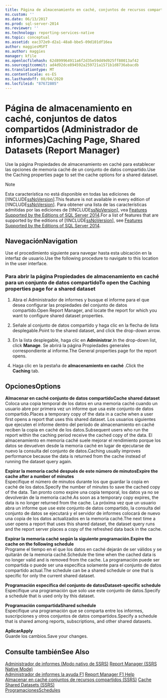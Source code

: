```yaml
---
title: Página de almacenamiento en caché, conjuntos de recursos compartidos (Administrador de informes) | Microsoft Docs
ms.custom: ''
ms.date: 06/13/2017
ms.prod: sql-server-2014
ms.reviewer: ''
ms.technology: reporting-services-native
ms.topic: conceptual
ms.assetid: eac372e9-d2a1-48a8-bbe5-09d101df16ea
author: maggiesMSFT
ms.author: maggies
manager: kfile
ms.openlocfilehash: 62d899964911a6f2d35e59d49d925ff80013af42
ms.sourcegitcommit: ad4d92dce894592a259721a1571b1d8736abacdb
ms.translationtype: MT
ms.contentlocale: es-ES
ms.lasthandoff: 08/04/2020
ms.locfileid: "87672805"
---
```

# <a name="caching-page-shared-datasets-report-manager"></a><span data-ttu-id="8ada3-102">Página de almacenamiento en caché, conjuntos de datos compartidos (Administrador de informes)</span><span class="sxs-lookup"><span data-stu-id="8ada3-102">Caching Page, Shared Datasets (Report Manager)</span></span>
  <span data-ttu-id="8ada3-103">Use la página Propiedades de almacenamiento en caché para establecer las opciones de memoria caché de un conjunto de datos compartido.</span><span class="sxs-lookup"><span data-stu-id="8ada3-103">Use the Caching properties page to set the cache options for a shared dataset.</span></span>  
  
> [!NOTE]  
>  <span data-ttu-id="8ada3-104">Esta característica no está disponible en todas las ediciones de [!INCLUDE[ssNoVersion](../includes/ssnoversion-md.md)].</span><span class="sxs-lookup"><span data-stu-id="8ada3-104">This feature is not available in every edition of [!INCLUDE[ssNoVersion](../includes/ssnoversion-md.md)].</span></span> <span data-ttu-id="8ada3-105">Para obtener una lista de las características admitidas por las ediciones de [!INCLUDE[ssNoVersion](../includes/ssnoversion-md.md)], vea [Features Supported by the Editions of SQL Server 2014](../../2014/getting-started/features-supported-by-the-editions-of-sql-server-2014.md).</span><span class="sxs-lookup"><span data-stu-id="8ada3-105">For a list of features that are supported by the editions of [!INCLUDE[ssNoVersion](../includes/ssnoversion-md.md)], see [Features Supported by the Editions of SQL Server 2014](../../2014/getting-started/features-supported-by-the-editions-of-sql-server-2014.md).</span></span>  
  
## <a name="navigation"></a><span data-ttu-id="8ada3-106">Navegación</span><span class="sxs-lookup"><span data-stu-id="8ada3-106">Navigation</span></span>  
 <span data-ttu-id="8ada3-107">Use el procedimiento siguiente para navegar hasta esta ubicación en la interfaz de usuario.</span><span class="sxs-lookup"><span data-stu-id="8ada3-107">Use the following procedure to navigate to this location in the user interface.</span></span>  
  
### <a name="to-open-the-caching-properties-page-for-a-shared-dataset"></a><span data-ttu-id="8ada3-108">Para abrir la página Propiedades de almacenamiento en caché para un conjunto de datos compartido</span><span class="sxs-lookup"><span data-stu-id="8ada3-108">To open the Caching properties page for a shared dataset</span></span>  
  
1.  <span data-ttu-id="8ada3-109">Abra el Administrador de informes y busque el informe para el que desea configurar las propiedades del conjunto de datos compartido.</span><span class="sxs-lookup"><span data-stu-id="8ada3-109">Open Report Manager, and locate the report for which you want to configure shared dataset properties.</span></span>  
  
2.  <span data-ttu-id="8ada3-110">Señale al conjunto de datos compartido y haga clic en la flecha de lista desplegable.</span><span class="sxs-lookup"><span data-stu-id="8ada3-110">Point to the shared dataset, and click the drop-down arrow.</span></span>  
  
3.  <span data-ttu-id="8ada3-111">En la lista desplegable, haga clic en **Administrar**.</span><span class="sxs-lookup"><span data-stu-id="8ada3-111">In the drop-down list, click **Manage**.</span></span> <span data-ttu-id="8ada3-112">Se abrirá la página Propiedades generales correspondiente al informe.</span><span class="sxs-lookup"><span data-stu-id="8ada3-112">The General properties page for the report opens.</span></span>  
  
4.  <span data-ttu-id="8ada3-113">Haga clic en la pestaña de **almacenamiento en caché** .</span><span class="sxs-lookup"><span data-stu-id="8ada3-113">Click the **Caching** tab.</span></span>  
  
## <a name="options"></a><span data-ttu-id="8ada3-114">Opciones</span><span class="sxs-lookup"><span data-stu-id="8ada3-114">Options</span></span>  
 <span data-ttu-id="8ada3-115">**Almacenar en caché conjunto de datos compartido**</span><span class="sxs-lookup"><span data-stu-id="8ada3-115">**Cache shared dataset**</span></span>  
 <span data-ttu-id="8ada3-116">Coloca una copia temporal de los datos en una memoria caché cuando un usuario abre por primera vez un informe que usa este conjunto de datos compartido.</span><span class="sxs-lookup"><span data-stu-id="8ada3-116">Places a temporary copy of the data in a cache when a user first opens a report that uses this shared dataset.</span></span> <span data-ttu-id="8ada3-117">Los usuarios siguientes que ejecuten el informe dentro del período de almacenamiento en caché reciben la copia en caché de los datos.</span><span class="sxs-lookup"><span data-stu-id="8ada3-117">Subsequent users who run the report within the caching period receive the cached copy of the data.</span></span> <span data-ttu-id="8ada3-118">El almacenamiento en memoria caché suele mejorar el rendimiento porque los datos se devuelven desde la memoria caché en lugar de ejecutarse de nuevo la consulta del conjunto de datos.</span><span class="sxs-lookup"><span data-stu-id="8ada3-118">Caching usually improves performance because the data is returned from the cache instead of running the dataset query again.</span></span>  
  
 <span data-ttu-id="8ada3-119">**Expirar la memoria caché después de este número de minutos**</span><span class="sxs-lookup"><span data-stu-id="8ada3-119">**Expire the cache after a number of minutes**</span></span>  
 <span data-ttu-id="8ada3-120">Especifique el número de minutos durante los que guardar la copia en caché de los datos.</span><span class="sxs-lookup"><span data-stu-id="8ada3-120">Specify the number of minutes to save the cached copy of the data.</span></span> <span data-ttu-id="8ada3-121">Tan pronto como expire una copia temporal, los datos ya no se devolverán de la memoria caché.</span><span class="sxs-lookup"><span data-stu-id="8ada3-121">As soon as a temporary copy expires, the data is no longer returned from the cache.</span></span> <span data-ttu-id="8ada3-122">La próxima vez que un usuario abra un informe que use este conjunto de datos compartido, la consulta del conjunto de datos se ejecutará y el servidor de informes colocará de nuevo una copia de los datos actualizados en la memoria caché.</span><span class="sxs-lookup"><span data-stu-id="8ada3-122">The next time a user opens a report that uses this shared dataset, the dataset query runs and the report server places a copy of the refreshed data back in the cache.</span></span>  
  
 <span data-ttu-id="8ada3-123">**Expirar la memoria caché según la siguiente programación.**</span><span class="sxs-lookup"><span data-stu-id="8ada3-123">**Expire the cache on the following schedule**</span></span>  
 <span data-ttu-id="8ada3-124">Programe el tiempo en el que los datos en caché dejarán de ser válidos y se quitarán de la memoria caché.</span><span class="sxs-lookup"><span data-stu-id="8ada3-124">Schedule the time when the cached data is no longer valid and is removed from the cache.</span></span> <span data-ttu-id="8ada3-125">La programación puede ser compartida o puede ser una específica solamente para el conjunto de datos compartido actual.</span><span class="sxs-lookup"><span data-stu-id="8ada3-125">The schedule can be a shared schedule or one that is specific for only the current shared dataset.</span></span>  
  
 <span data-ttu-id="8ada3-126">**Programación específica del conjunto de datos**</span><span class="sxs-lookup"><span data-stu-id="8ada3-126">**Dataset-specific schedule**</span></span>  
 <span data-ttu-id="8ada3-127">Especifique una programación que solo use este conjunto de datos.</span><span class="sxs-lookup"><span data-stu-id="8ada3-127">Specify a schedule that is used only by this dataset.</span></span>  
  
 <span data-ttu-id="8ada3-128">**Programación compartida**</span><span class="sxs-lookup"><span data-stu-id="8ada3-128">**Shared schedule**</span></span>  
 <span data-ttu-id="8ada3-129">Especifique una programación que se comparta entre los informes, suscripciones y otros conjuntos de datos compartidos.</span><span class="sxs-lookup"><span data-stu-id="8ada3-129">Specify a schedule that is shared among reports, subscriptions, and other shared datasets.</span></span>  
  
 <span data-ttu-id="8ada3-130">**Aplicar**</span><span class="sxs-lookup"><span data-stu-id="8ada3-130">**Apply**</span></span>  
 <span data-ttu-id="8ada3-131">Guarde los cambios.</span><span class="sxs-lookup"><span data-stu-id="8ada3-131">Save your changes.</span></span>  
  
## <a name="see-also"></a><span data-ttu-id="8ada3-132">Consulte también</span><span class="sxs-lookup"><span data-stu-id="8ada3-132">See Also</span></span>  
 <span data-ttu-id="8ada3-133">[Administrador de informes &#40;Modo nativo de SSRS&#41;](../../2014/reporting-services/report-manager-ssrs-native-mode.md) </span><span class="sxs-lookup"><span data-stu-id="8ada3-133">[Report Manager  &#40;SSRS Native Mode&#41;](../../2014/reporting-services/report-manager-ssrs-native-mode.md) </span></span>  
 <span data-ttu-id="8ada3-134">[Administrador de informes la ayuda F1](../../2014/reporting-services/report-manager-f1-help.md) </span><span class="sxs-lookup"><span data-stu-id="8ada3-134">[Report Manager F1 Help](../../2014/reporting-services/report-manager-f1-help.md) </span></span>  
 <span data-ttu-id="8ada3-135">[Almacenar en caché conjuntos de recursos compartidos &#40;SSRS&#41;](report-server/cache-shared-datasets-ssrs.md) </span><span class="sxs-lookup"><span data-stu-id="8ada3-135">[Cache Shared Datasets &#40;SSRS&#41;](report-server/cache-shared-datasets-ssrs.md) </span></span>  
 [<span data-ttu-id="8ada3-136">Programaciones</span><span class="sxs-lookup"><span data-stu-id="8ada3-136">Schedules</span></span>](subscriptions/schedules.md)  
  
  
